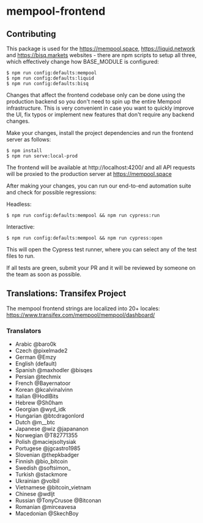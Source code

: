 # mempool-frontend

## Contributing

This package is used for the https://mempool.space, https://liquid.network and https://bisq.markets websites - there are npm scripts to setup all three, which effectively change how BASE_MODULE is  configured:

```
$ npm run config:defaults:mempool
$ npm run config:defaults:liquid
$ npm run config:defaults:bisq
```

Changes that affect the frontend codebase only can be done using the production backend so you don't need to spin up the entire Mempool infrastructure. This is very convenient in case you want to quickly improve the UI, fix typos or implement new features that don't require any backend changes.

Make your changes, install the project dependencies and run the frontend server as follows:

```
$ npm install
$ npm run serve:local-prod
```

The frontend will be available at http://localhost:4200/ and all API requests will be proxied to the production server at https://mempool.space

After making your changes, you can run our end-to-end automation suite and check for possible regressions:

Headless:

```
$ npm run config:defaults:mempool && npm run cypress:run
```

Interactive:

```
$ npm run config:defaults:mempool && npm run cypress:open
```

This will open the Cypress test runner, where you can select any of the test files to run.

If all tests are green, submit your PR and it will be reviewed by someone on the team as soon as possible.

## Translations: Transifex Project

The mempool frontend strings are localized into 20+ locales:
https://www.transifex.com/mempool/mempool/dashboard/

### Translators

* Arabic @baro0k
* Czech @pixelmade2
* German @Emzy
* English (default)
* Spanish @maxhodler @bisqes
* Persian @techmix
* French @Bayernatoor
* Korean @kcalvinalvinn
* Italian @HodlBits
* Hebrew @Sh0ham
* Georgian @wyd_idk
* Hungarian @btcdragonlord
* Dutch @m__btc
* Japanese @wiz @japananon
* Norwegian @T82771355
* Polish @maciejsoltysiak
* Portugese @jgcastro1985
* Slovenian @thepkbadger
* Finnish @bio_bitcoin
* Swedish @softsimon_
* Turkish @stackmore
* Ukrainian @volbil
* Vietnamese @bitcoin_vietnam
* Chinese @wdljt
* Russian @TonyCrusoe @Bitconan
* Romanian @mirceavesa
* Macedonian @SkechBoy